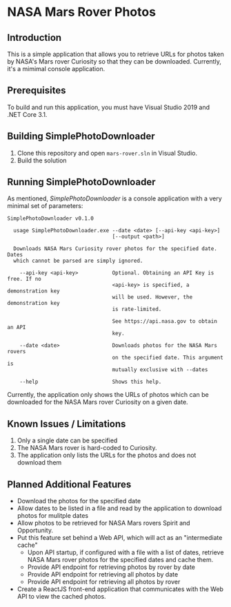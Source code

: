 # NASA Mars Rover Photos

## Introduction

This is a simple application that allows you to retrieve URLs for photos taken by
NASA's Mars rover Curiosity so that they can be downloaded. Currently, it's a
mimimal console application.

## Prerequisites

To build and run this application, you must have Visual Studio 2019 and .NET Core 3.1.

## Building SimplePhotoDownloader

1. Clone this repository and open `mars-rover.sln` in Visual Studio.
2. Build the solution

## Running SimplePhotoDownloader

As mentioned, _SimplePhotoDownloader_ is a console application with a very
minimal set of parameters:

```
SimplePhotoDownloader v0.1.0

  usage SimplePhotoDownloader.exe --date <date> [--api-key <api-key>]
                                  [--output <path>]

  Downloads NASA Mars Curiosity rover photos for the specified date. Dates
  which cannot be parsed are simply ignored.

    --api-key <api-key>           Optional. Obtaining an API Key is free. If no
                                  <api-key> is specified, a demonstration key
                                  will be used. However, the demonstration key
                                  is rate-limited.

                                  See https://api.nasa.gov to obtain an API
                                  key.

    --date <date>                 Downloads photos for the NASA Mars rovers
                                  on the specified date. This argument is
                                  mutually exclusive with --dates

    --help                        Shows this help.
```

Currently, the application only shows the URLs of photos which can be downloaded for the
NASA Mars rover Curiosity on a given date.

## Known Issues / Limitations

1. Only a single date can be specified
2. The NASA Mars rover is hard-coded to Curiosity.
3. The application only lists the URLs for the photos and does not download them

## Planned Additional Features

* Download the photos for the specified date
* Allow dates to be listed in a file and read by the application to download photos for mulitple dates
* Allow photos to be retrieved for NASA Mars rovers Spirit and Opportunity.
* Put this feature set behind a Web API, which will act as an "intermediate cache"
    * Upon API startup, if configured with a file with a list of dates, retrieve NASA Mars rover
      photos for the specified dates and cache them.
    * Provide API endpoint for retrieving photos by rover by date
    * Provide API endpoint for retrieving all photos by date
    * Provide API endpoint for retrieving all photos by rover 
* Create a ReactJS front-end application that communicates with the Web API to view the cached
  photos.